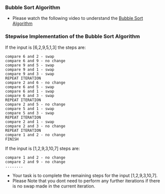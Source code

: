 ### Bubble Sort Algorithm
- Please watch the following video to understand the [Bubble Sort Algorithm](https://www.youtube.com/watch?v=ya7HvQmhoG8)

### Stepwise Implementation of the Bubble Sort Algorithm

If the input is [6,2,9,5,1,3] the steps are:
```
compare 6 and 2 - swap
compare 6 and 9 - no change
compare 9 and 5 - swap
compare 9 and 1 - swap
compare 9 and 3 - swap
REPEAT ITERATION
compare 2 and 6 - no change
compare 6 and 5 - swap 
compare 6 and 1 - swap
compare 6 and 3 - swap
REPEAT ITERATION
compare 2 and 5 - no change
compare 5 and 1 - swap
compare 5 and 3 - swap
REPEAT ITERATION
compare 2 and 1 - swap
compare 2 and 3 - no change
REPEAT ITERATION 
compare 1 and 2 - no change
FINISH
```

If the input is [1,2,9,3,10,7] steps are:
```
compare 1 and 2 - no change
compare 2 and 9 - no change
........
```
- Your task is to complete the remaining steps for the input [1,2,9,3,10,7].
- Please Note that you dont need to perform any further iterations if there is no swap made in the current iteration.

